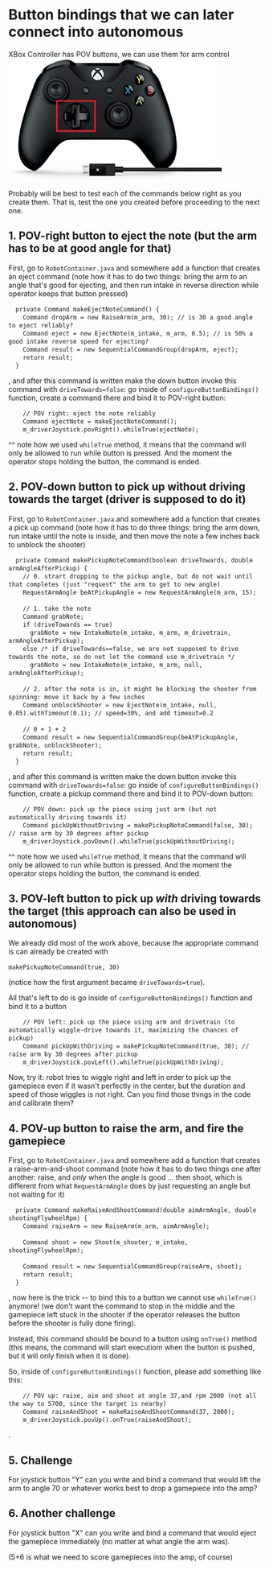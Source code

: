 # Button bindings that we can later connect into autonomous

XBox Controller has POV buttons, we can use them for arm control
![POV buttons](image.png)

Probably will be best to test each of the commands below right as you create them.
That is, test the one you created before proceeding to the next one. 

## 1. POV-right button to eject the note (but the arm has to be at good angle for that)
First, go to `RobotContainer.java` and somewhere add a function that creates an eject command
(note how it has to do two things: bring the arm to an angle that's good for ejecting, and then run intake in reverse direction while operator keeps that button pressed)

```
  private Command makeEjectNoteCommand() {
    Command dropArm = new RaiseArm(m_arm, 30); // is 30 a good angle to eject reliably? 
    Command eject = new EjectNote(m_intake, m_arm, 0.5); // is 50% a good intake reverse speed for ejecting?
    Command result = new SequentialCommandGroup(dropArm, eject);
    return result;
  } 
```

, and after this command is written make the down button invoke this command with `driveTowards=false`:
go inside of `configureButtonBindings()` function, create a command there and bind it to POV-right button:
```
    // POV right: eject the note reliably
    Command ejectNote = makeEjectNoteCommand();
    m_driverJoystick.povRight().whileTrue(ejectNote);

```
^^ note how we used `whileTrue` method, it means that the command will only be allowed to run while button is pressed.
And the moment the operator stops holding the button, the command is ended.


## 2. POV-down button to pick up without driving towards the target (driver is supposed to do it)

First, go to `RobotContainer.java` and somewhere add a function that creates a pick up command
(note how it has to do three things: bring the arm down, run intake until the note is inside, and then move the note a few inches back to unblock the shooter)

```
  private Command makePickupNoteCommand(boolean driveTowards, double armAngleAfterPickup) {
    // 0. strart dropping to the pickup angle, but do not wait until that completes (just "request" the arm to get to new angle)
    RequestArmAngle beAtPickupAngle = new RequestArmAngle(m_arm, 15);

    // 1. take the note
    Command grabNote;
    if (driveTowards == true)
      grabNote = new IntakeNote(m_intake, m_arm, m_drivetrain, armAngleAfterPickup);
    else /* if driveTowards==false, we are not supposed to drive towards the note, so do not let the command use m_drivetrain */
      grabNote = new IntakeNote(m_intake, m_arm, null, armAngleAfterPickup);

    // 2. after the note is in, it might be blocking the shooter from spinning: move it back by a few inches
    Command unblockShooter = new EjectNote(m_intake, null, 0.05).withTimeout(0.1); // speed=30%, and add timeout=0.2

    // 0 + 1 + 2
    Command result = new SequentialCommandGroup(beAtPickupAngle, grabNote, unblockShooter);
    return result;
  }
```

, and after this command is written make the down button invoke this command with `driveTowards=false`:
go inside of `configureButtonBindings()` function, create a pickup command there and bind it to POV-down button:
```
    // POV down: pick up the piece using just arm (but not automatically driving towards it)
    Command pickUpWithoutDriving = makePickupNoteCommand(false, 30); // raise arm by 30 degrees after pickup
    m_driverJoystick.povDown().whileTrue(pickUpWithoutDriving);

```
^^ note how we used `whileTrue` method, it means that the command will only be allowed to run while button is pressed.
And the moment the operator stops holding the button, the command is ended.


## 3. POV-left button to pick up *with* driving towards the target (this approach can also be used in autonomous)
We already did most of the work above, because the appropriate command is can already be created with
```
makePickupNoteCommand(true, 30)
```
(notice how the first argument became `driveTowards=true`).

All that's left to do is go inside of `configureButtonBindings()` function and bind it to a button
```
    // POV left: pick up the piece using arm and drivetrain (to automatically wiggle-drive towards it, maximizing the chances of pickup)
    Command pickUpWithDriving = makePickupNoteCommand(true, 30); // raise arm by 30 degrees after pickup
    m_driverJoystick.povLeft().whileTrue(pickUpWithDriving);

```

Now, try it: robot tries to wiggle right and left in order to pick up the gamepiece even if it wasn't perfectly in the center, but the duration and speed of those wiggles is not right. Can you find those things in the code and calibrate them?

## 4. POV-up button to raise the arm, and fire the gamepiece

First, go to `RobotContainer.java` and somewhere add a function that creates a raise-arm-and-shoot command
(note how it has to do two things one after another: raise, and *only* when the angle is good ... then shoot, which is different from what `RequestArmAngle` does by just requesting an angle but not waiting for it)
```
  private Command makeRaiseAndShootCommand(double aimArmAngle, double shootingFlywheelRpm) {
    Command raiseArm = new RaiseArm(m_arm, aimArmAngle);

    Command shoot = new Shoot(m_shooter, m_intake, shootingFlywheelRpm);

    Command result = new SequentialCommandGroup(raiseArm, shoot);
    return result;
  }
```

, now here is the trick -- to bind this to a button we cannot use `whileTrue()` anymore! (we don't want the command to stop in the middle and the gamepiece left stuck in the shooter if the operator releases the button before the shooter is fully done firing).

Instead, this command should be bound to a button using `onTrue()` method (this means, the command will start executiom when the button is pushed, but it will only finish when it is done).

So, inside of `configureButtonBindings()` function, please add something like this:

```
    // POV up: raise, aim and shoot at angle 37,and rpm 2000 (not all the way to 5700, since the target is nearby)
    Command raiseAndShoot = makeRaiseAndShootCommand(37, 2000);
    m_driverJoystick.povUp().onTrue(raiseAndShoot);
```
.

## 5. Challenge
For joystick button "Y" can you write and bind a command that would lift the arm to angle 70 or whatever works best to drop a gamepiece into the amp?

## 6. Another challenge
For joystick button "X" can you write and bind a command that would eject the gamepiece immediately (no matter at what angle the arm was).

(5+6 is what we need to score gamepieces into the amp, of course)
